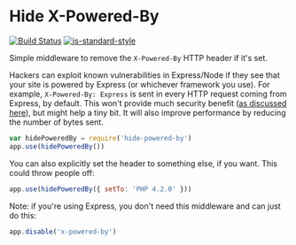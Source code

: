Hide X-Powered-By
=================
[![Build Status](https://travis-ci.org/helmetjs/hide-powered-by.svg?branch=master)](https://travis-ci.org/helmetjs/hide-powered-by)
[![js-standard-style](https://img.shields.io/badge/code%20style-standard-brightgreen.svg)](http://standardjs.com/)

Simple middleware to remove the `X-Powered-By` HTTP header if it's set.

Hackers can exploit known vulnerabilities in Express/Node if they see that your site is powered by Express (or whichever framework you use). For example, `X-Powered-By: Express` is sent in every HTTP request coming from Express, by default. This won't provide much security benefit ([as discussed here](https://github.com/strongloop/express/pull/2813#issuecomment-159270428)), but might help a tiny bit. It will also improve performance by reducing the number of bytes sent.

```javascript
var hidePoweredBy = require('hide-powered-by')
app.use(hidePoweredBy())
```

You can also explicitly set the header to something else, if you want. This could throw people off:

```javascript
app.use(hidePoweredBy({ setTo: 'PHP 4.2.0' }))
```

Note: if you're using Express, you don't need this middleware and can just do this:

```javascript
app.disable('x-powered-by')
```
